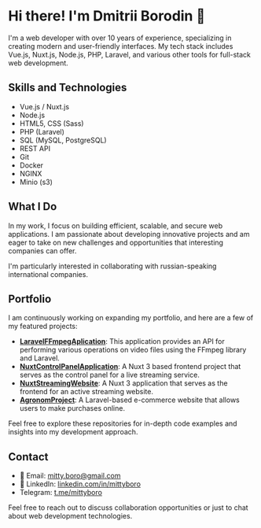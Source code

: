 # Hi there! I'm Dmitrii Borodin 👋

I'm a web developer with over 10 years of experience, specializing in creating modern and user-friendly interfaces. My tech stack includes Vue.js, Nuxt.js, Node.js, PHP, Laravel, and various other tools for full-stack web development.

## Skills and Technologies

- Vue.js / Nuxt.js
- Node.js
- HTML5, CSS (Sass)
- PHP (Laravel)
- SQL (MySQL, PostgreSQL)
- REST API
- Git
- Docker
- NGINX
- Minio (s3)

## What I Do

In my work, I focus on building efficient, scalable, and secure web applications. I am passionate about developing innovative projects and am eager to take on new challenges and opportunities that interesting companies can offer.

I'm particularly interested in collaborating with russian-speaking international companies.

## Portfolio

I am continuously working on expanding my portfolio, and here are a few of my featured projects:

- **[LaravelFFmpegAplication](https://github.com/MittyBoro/LaravelFFmpegAplication)**: This application provides an API for performing various operations on video files using the FFmpeg library and Laravel.
- **[NuxtControlPanelApplication](https://github.com/MittyBoro/NuxtControlPanelApplication)**: A Nuxt 3 based frontend project that serves as the control panel for a live streaming service.
- **[NuxtStreamingWebsite](https://github.com/MittyBoro/NuxtStreamingWebsite)**: A Nuxt 3 application that serves as the frontend for an active streaming website.
- **[AgronomProject](https://github.com/MittyBoro/AgronomProject)**: A Laravel-based e-commerce website that allows users to make purchases online.

Feel free to explore these repositories for in-depth code examples and insights into my development approach.

## Contact

- 📧 Email: mitty.boro@gmail.com
- 💼 LinkedIn: [linkedin.com/in/mittyboro](https://www.linkedin.com/in/mittyboro)
- Telegram: [t.me/mittyboro](https://t.me/mittyboro)

Feel free to reach out to discuss collaboration opportunities or just to chat about web development technologies.
